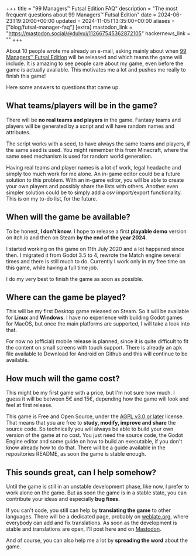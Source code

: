 +++
title = "99 Managers™ Futsal Edition FAQ"
description = "The most frequent questions about 99 Managers™ Futsal Edition"
date = 2024-06-23T19:20:00+00:00
updated = 2024-11-05T13:35:00+00:00
aliases = ["blog/futsal-manager-faq"]
[extra]
mastodon_link = "https://mastodon.social/@dulvui/112667545362872105"
hackernews_link = ""
+++

About 10 people wrote me already an e-mail, asking mainly about when [99 Managers™ Futsal Edition](@/games/99managers-futsal-edition) will be released and which teams the game will include.
It is amazing to see people care about my game, even before the game is actually available.
This motivates me a lot and pushes me really to finish this game!

Here some answers to questions that came up.

## What teams/players will be in the game?
There will be **no real teams and players** in the game.
Fantasy teams and players will be generated by a script and will have random names and attributes.

The script works with a seed, to have always the same teams and players, if the same seed is used.
You might remember this from Minecraft, where the same seed mechanism is used for random world generation.

Having real teams and player names is a lot of work, legal headache and simply too much work for me alone.
An in-game editor could be a future solution to this problem.
With an in-game editor, you will be able to create your own players and possibly share the lists with others.
Another even simpler solution could be to simply add a csv import/export functionality.
This is on my to-do list, for the future.

## When will the game be available?
To be honest, **I don't know**.
I hope to release a first **playable demo** version on itch.io and then on Steam **by the end of the year 2024**.

I started working on the game on 11th July 2020 and a lot happened since then.
I migrated it from Godot 3.5 to 4, rewrote the Match engine several times and there is still much to do.
Currently I work only in my free time on this game, while having a full time job.

I do my very best to finish the game as soon as possible.

## Where can the game be played?
This will be my first Desktop game released on Steam.
So it will be available for **Linux** and **Windows**.
I have no experience with building Godot games for MacOS, but once the main platforms are supported, I will take a look into that.

For now no (official) mobile release is planned, since it is quite difficult to fit the content on small screens with touch support.
There is already an apk file available to Download for Android on Github and this will continue to be available.

## How much will the game cost?
This might be my first game with a price, but I'm not sure how much.
I guess it will be between 5€ and 15€, depending how the game will look and feel at first release.

This game is Free and Open Source, under the [AGPL v3.0 or later](https://spdx.org/licenses/AGPL-3.0-or-later) license.
That means that you are free to **study, modify, improve and share** the source code.
So technically you will always be able to build your own version of the game at no cost.
You just need the source code, the Godot Engine editor and some guide on how to build an executable, if you don't know already how to do that.
There will be a guide available in the repositories README, as soon the game is stable enough.

## This sounds great, can I help somehow?
Until the game is still in an unstable development phase, like now, I prefer to work alone on the game.
But as soon the game is in a stable state, you can contribute your ideas and especially **bug fixes**.

If you can't code, you still can help by **translating the game** to other languages.
There will be a dedicated page, probably on [weblate.org](https://weblate.org), where everybody can add and fix translations.
As soon as the development is stable and translations are open, I'll post here and on [Mastodon](https://mastodon.social/@dulvui).

And of course, you can also help me a lot by **spreading the word** about the game.
